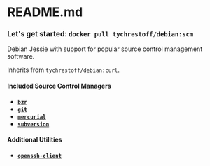 # README.md
### Let's get started: `docker pull tychrestoff/debian:scm`

Debian Jessie with support for popular source control management software.

Inherits from `tychrestoff/debian:curl`.

#### Included Source Control Managers
  * [**`bzr`**](https://packages.debian.org/jessie/bzr)
  * [**`git`**](https://packages.debian.org/jessie/git)
  * [**`mercurial`**](https://packages.debian.org/jessie/mercurial)
  * [**`subversion`**](https://packages.debian.org/jessie/subversion)
  
#### Additional Utilities
  * [**`openssh-client`**](https://packages.debian.org/jessie/openssh-client)
